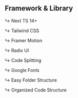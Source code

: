 ## Framework & Library

↪ Next TS 14+

↪ Tailwind CSS

↪ Framer Motion

↪ Radix UI

↪ Code Splitting

↪ Google Fonts

↪ Easy Folder Structure

↪ Organized Code Structure
